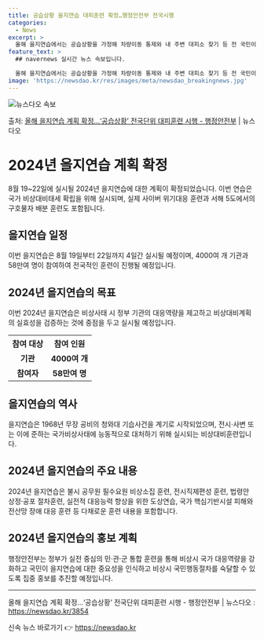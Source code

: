 ```yaml
---
title: 공습상황 을지연습 대피훈련 확정…행정안전부 전국시행
categories:
  - News
excerpt: >
  올해 을지연습에서는 공습상황을 가정해 차량이동 통제와 내 주변 대피소 찾기 등 전 국민이 직접 참여하는 전국…
feature_text: >
  ## navernews 실시간 뉴스 속보입니다.

  올해 을지연습에서는 공습상황을 가정해 차량이동 통제와 내 주변 대피소 찾기 등 전 국민이 직접 참여하는 전국…
image: 'https://newsdao.kr/res/images/meta/newsdao_breakingnews.jpg'
---
```


![뉴스다오 속보](https://newsdao.kr/res/images/meta/newsdao_breakingnews.jpg)

<p>출처: <a href="https://newsdao.kr/3854" rel="dofollow">올해 을지연습 계획 확정…‘공습상황’ 전국단위 대피훈련 시행 - 행정안전부</a> | 뉴스다오</p>

<h1>2024년 을지연습 계획 확정</h1>
<p data-ke-size="size16">8월 19~22일에 실시될 2024년 을지연습에 대한 계획이 확정되었습니다. 이번 연습은 국가 비상대비태세 확립을 위해 실시되며, 실제 사이버 위기대응 훈련과 서해 5도에서의 구호물자 배분 훈련도 포함됩니다.</p>

<h2 data-ke-size="size26">을지연습 일정</h2>
<p data-ke-size="size16">이번 을지연습은 8월 19일부터 22일까지 4일간 실시될 예정이며, 4000여 개 기관과 58만여 명이 참여하여 전국적인 훈련이 진행될 예정입니다.</p>

<h2 data-ke-size="size26">2024년 을지연습의 목표</h2>
<p data-ke-size="size16">이번 2024년 을지연습은 비상사태 시 정부 기관의 대응역량을 제고하고 비상대비계획의 실효성을 검증하는 것에 중점을 두고 실시될 예정입니다.</p>

<table>
<tr>
    <th>참여 대상</th>
    <th>참여 인원</th>
</tr>
<tr>
    <td style="text-align: center; height: 17px;"><b>기관</b></td>
    <td style="text-align: center; height: 17px;"><b>4000여 개</b></td>
</tr>
<tr>
    <td style="text-align: center; height: 17px;"><b>참여자</b></td>
    <td style="text-align: center; height: 17px;"><b>58만여 명</b></td>
</tr>
</table>

<h2 data-ke-size="size26">을지연습의 역사</h2>
<p data-ke-size="size16">을지연습은 1968년 무장 공비의 청와대 기습사건을 계기로 시작되었으며, 전시·사변 또는 이에 준하는 국가비상사태에 능동적으로 대처하기 위해 실시되는 비상대비훈련입니다.</p>

<h2 data-ke-size="size26">2024년 을지연습의 주요 내용</h2>
<p data-ke-size="size16">2024년 을지연습은 불시 공무원 필수요원 비상소집 훈련, 전시직제편성 훈련, 법령안 상정·공포 절차훈련, 실전적 대응능력 향상을 위한 도상연습, 국가 핵심기반시설 피해와 전산망 장애 대응 훈련 등 다채로운 훈련 내용을 포함합니다.</p>

<h2 data-ke-size="size26">2024년 을지연습의 홍보 계획</h2>
<p data-ke-size="size16">행정안전부는 정부가 실전 중심의 민·관·군 통합 훈련을 통해 비상시 국가 대응역량을 강화하고 국민이 을지연습에 대한 중요성을 인식하고 비상시 국민행동절차를 숙달할 수 있도록 집중 홍보를 추진할 예정입니다.</p>

<hr>
<p data-ke-size="size16">올해 을지연습 계획 확정…‘공습상황’ 전국단위 대피훈련 시행 - 행정안전부 | 뉴스다오 : <a href="https://newsdao.kr/3854">https://newsdao.kr/3854</a></p> 

신속 뉴스 바로가기 👉 <a href="https://newsdao.kr" rel="dofollow">https://newsdao.kr</a>


